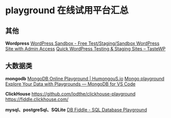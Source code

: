 # playground 在线试用平台汇总

## 其他

**Wordpress**
[WordPress Sandbox - Free Test/Staging/Sandbox WordPress Site with Admin Access](https://wpsandbox.net/)
[Quick WordPress Testing & Staging Sites – TasteWP](https://tastewp.com/#!)

## 大数据类

**mongodb**
[MongoDB Online Playground | HumongouS.io](https://www.humongous.io/app/playground/mongodb/new)
[Mongo playground](https://mongoplayground.net/)
[Explore Your Data with Playgrounds — MongoDB for VS Code](https://www.mongodb.com/docs/mongodb-vscode/playgrounds/)

**ClickHouse**
https://github.com/lodthe/clickhouse-playground
https://fiddle.clickhouse.com/

**mysql、postgreSql、SQLite**
[DB Fiddle - SQL Database Playground](https://www.db-fiddle.com/)